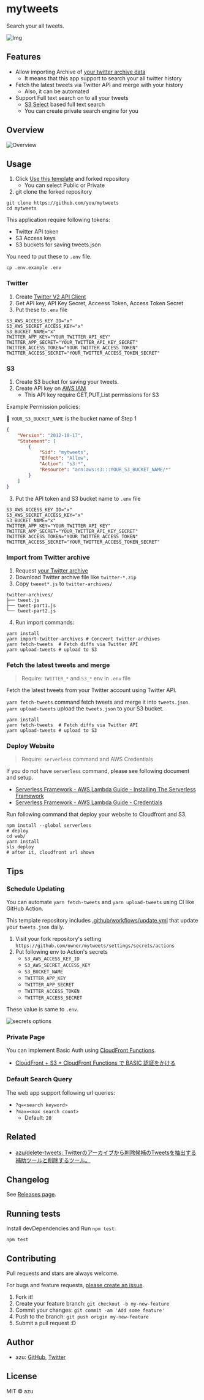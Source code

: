 # mytweets

Search your all tweets.

![Img](./docs/img.png)

## Features

- Allow importing Archive of [your twitter archive data](https://help.twitter.com/managing-your-account/accessing-your-twitter-data)
   - It means that this app support to search your all twitter history
- Fetch the latest tweets via Twitter API and merge with your history
   - Also, it can be automated
- Support Full text search on to all your tweets
   - [S3 Select](https://docs.aws.amazon.com/AmazonS3/latest/userguide/selecting-content-from-objects.html) based full text search
   - You can create private search engine for you

## Overview

![Overview](docs/architecture.png)

## Usage

1. Click [Use this template](https://github.com/azu/mytweets/generate) and forked repository
   - You can select Public or Private
2. git clone the forked repository

```shell
git clone https://github.com/you/mytweets
cd mytweets
```

This application require following tokens:

- Twitter API token
- S3 Access keys
- S3 buckets for saving tweets.json

You need to put these to `.env` file.

```shell
cp .env.example .env
```

### Twitter

1. Create [Twitter V2 API Client](https://developer.twitter.com/en/portal/dashboard)
2. Get API key, API Key Secret, Acceess Token, Access Token Secret
3. Put these to `.env` file

```
S3_AWS_ACCESS_KEY_ID="x"
S3_AWS_SECRET_ACCESS_KEY="x"
S3_BUCKET_NAME="x"
TWITTER_APP_KEY="YOUR_TWITTER_API_KEY"
TWITTER_APP_SECRET="YOUR_TWITTER_API_KEY_SECRET"
TWITTER_ACCESS_TOKEN="YOUR_TWITTER_ACCESS_TOKEN"
TWITTER_ACCESS_SECRET="YOUR_TWITTER_ACCESS_TOKEN_SECRET"
```

### S3

1. Create S3 bucket for saving your tweets.
2. Create API key on [AWS IAM](https://console.aws.amazon.com/iam/home?region=us-east-1#/users)
   - This API key require GET,PUT,List permissions for S3

Example Permission policies:

:memo: `YOUR_S3_BUCKET_NAME` is the bucket name of Step 1

```json
{
    "Version": "2012-10-17",
    "Statement": [
        {
            "Sid": "mytweets",
            "Effect": "Allow",
            "Action": "s3:*",
            "Resource": "arn:aws:s3:::YOUR_S3_BUCKET_NAME/*"
        }
    ]
}
```

3. Put the API token and S3 bucket name to `.env` file

```shell
S3_AWS_ACCESS_KEY_ID="x"
S3_AWS_SECRET_ACCESS_KEY="x"
S3_BUCKET_NAME="x"
TWITTER_APP_KEY="YOUR_TWITTER_API_KEY"
TWITTER_APP_SECRET="YOUR_TWITTER_API_KEY_SECRET"
TWITTER_ACCESS_TOKEN="YOUR_TWITTER_ACCESS_TOKEN"
TWITTER_ACCESS_SECRET="YOUR_TWITTER_ACCESS_TOKEN_SECRET"
```

### Import from Twitter archive

1. Request [your Twitter archive](https://help.twitter.com/en/managing-your-account/how-to-download-your-twitter-archive)
2. Download Twitter archive file like `twitter-*.zip`
3. Copy `tweeet*.js` to `twitter-archives/`

```
twitter-archives/
├── tweet.js
├── tweet-part1.js
└── tweet-part2.js
```

4. Run import commands:

```
yarn install
yarn import-twitter-archives # Concvert twitter-archives
yarn fetch-tweets  # Fetch diffs via Twitter API
yarn upload-tweets # upload to S3
```

### Fetch the latest tweets and merge

> Require: `TWITTER_*` and `S3_*` env in `.env` file

Fetch the latest tweets from your Twitter account using Twitter API.

`yarn fetch-tweets` command fetch tweets and merge it into `tweets.json`.
`yarn upload-tweets` upload the `tweets.json` to your S3 bucket.

```
yarn install
yarn fetch-tweets  # Fetch diffs via Twitter API
yarn upload-tweets # upload to S3
```

### Deploy Website

> Require: `serverless` command and AWS Credentials

If you do not have `serverless` command, please see following document and setup.

- [Serverless Framework - AWS Lambda Guide - Installing The Serverless Framework](https://www.serverless.com/framework/docs/providers/aws/guide/installation/)
- [Serverless Framework - AWS Lambda Guide - Credentials](https://www.serverless.com/framework/docs/providers/aws/guide/credentials/)

Run following command that deploy your website to Cloudfront and S3.

```
npm install --global serverless
# deploy
cd web/
yarn install
sls deploy
# after it, cloudfront url shown
```

## Tips

### Schedule Updating

You can automate `yarn fetch-tweets` and `yarn upload-tweets` using CI like GitHub Action.

This template repository includes [.github/workflows/update.yml](.github/workflows/update.yml) that update your `tweets.json` daily.

1. Visit your fork repository's setting `https://github.com/owner/mytweets/settings/secrets/actions`
2. Put following env to Action's secrets
   - `S3_AWS_ACCESS_KEY_ID`
   - `S3_AWS_SECRET_ACCESS_KEY`
   - `S3_BUCKET_NAME`
   - `TWITTER_APP_KEY`
   - `TWITTER_APP_SECRET`
   - `TWITTER_ACCESS_TOKEN`
   - `TWITTER_ACCESS_SECRET`

These value is same to `.env`.

![secrets options](docs/secrets.png)

### Private Page

You can implement Basic Auth using [CloudFront Functions](https://docs.aws.amazon.com/AmazonCloudFront/latest/DeveloperGuide/cloudfront-functions.html).

- [CloudFront + S3 + CloudFront Functions で BASIC 認証をかける](https://zenn.dev/mallowlabs/articles/cloudfront-functions-basic-auth)

### Default Search Query

The web app support following url queries:

- `?q=<search keyword>`
- `?max=<max search count>`
    - Default: `20`

## Related

- [azu/delete-tweets: Twitterのアーカイブから削除候補のTweetsを抽出する補助ツールと削除するツール。](https://github.com/azu/delete-tweets)

## Changelog

See [Releases page](https://github.com/azu/mytweets/releases).

## Running tests

Install devDependencies and Run `npm test`:

    npm test

## Contributing

Pull requests and stars are always welcome.

For bugs and feature requests, [please create an issue](https://github.com/azu/mytweets/issues).

1. Fork it!
2. Create your feature branch: `git checkout -b my-new-feature`
3. Commit your changes: `git commit -am 'Add some feature'`
4. Push to the branch: `git push origin my-new-feature`
5. Submit a pull request :D

## Author

- azu: [GitHub](https://github.com/azu), [Twitter](https://twitter.com/azu_re)

## License

MIT © azu
